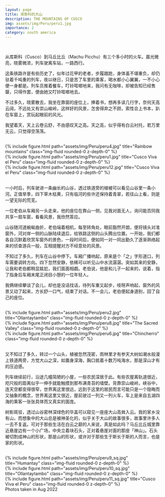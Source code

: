 ```yaml
---
layout: page
title: 库斯科的大山
description: THE MOUNTAINS OF CUSCO
img: assets/img/Peru/peru1.jpg
importance: 2
category: south america
---
```


<br/>

从库斯科（Cusco）到马丘比丘（Machu Picchu）有三个多小时的火车。晨光微亮，晓雾微浓，列车驶离车站，一路西行。

这条铁路许是有些历史了，似年过花甲的老者，步履踉跄，身体虽不堪重负，却仍驮着千吨重的列车，夜以继日，只是苦了车里的乘客，喝水都小心翼翼，一不小心便一身都是。列车员推着餐车，叮铃哐啷地来，我问有无咖啡，却被告知已经售罄，只得作罢，便由她又叮铃哐啷地去。

不过多久，晓雾散去，我坐在靠窗的座位上，捧着书，想再多读几行字，奈何天高云阔，不远处又有崇山峻岭，这样好的风景，怎舍得弃之不顾，索性合上书本，趴在车窗上，赏玩起眼前的风光。

我望着天，天上云卷云舒，不由感叹天之高。天之高，似乎得有白云衬托，若万里无云，只觉得空荡荡。

<br/>

<div class="row">
    <div class="col-sm mt-3 mt-md-0">
        {% include figure.html path="assets/img/Peru/peru4.jpg" title="Rainbow mountains" class="img-fluid rounded-0 z-depth-0" %}
    </div>
    <div class="col-sm mt-3 mt-md-0">
        {% include figure.html path="assets/img/Peru/peru1.jpg" title="Cusco Viva el Peru" class="img-fluid rounded-0 z-depth-0" %}
    </div>
    <div class="col-sm mt-3 mt-md-0">
        {% include figure.html path="assets/img/Peru/peru12.jpg" title="Cusco Viva el Peru" class="img-fluid rounded-0 z-depth-0" %}
    </div>
</div>

<br/>

一小时后，列车驶进一条幽长的山谷，透过铁道旁的植被可以看见山谷里一条小河。正值旱季，四下草木枯黄，只有临河的些许还保持着青翠，若往山上看，则是一望无际的荒芜。

一位老伯从车厢另一头走来，他的座位在靠山一侧，见我对面无人，询问能否同我共享一扇车窗，看看风景，我欣然答应。

山谷随河道蜿蜒曲折，老伯端着相机，每至转角处，眼前豁然开朗，便将镜头对准窗外，河对岸一侧的山脉陆续退后，给铁路这侧的山头腾出位置。一开始，我们都各自沉默着欣赏车窗外的景色，一段时间后，便如同一对一同出勤久了逐渐熟络起来的侦查游兵一般，互相提醒对方不经意处的风景。

不知过了多久，列车在山谷中停下。车厢广播响起，原来是个「之」字形道口，列车需要调转方向。四下忽然安静，依稀可以听见山中水流潺潺。突如其来的安静，让我和老伯都稍显尴尬，我们面面相觑。老伯说，他是和儿子一起来的，说着，指了指身后车厢末尾正闭目小憩的一位年轻人。

我俩继续攀谈了会儿，却也是没话找话，待列车重又起步，吱呀声响起，窗外的风景又动了起来，方长舒一口气，结束了对话。不一会儿，老伯便起身道别，回了自己的座位。

<br/>

<div class="row">
    <div class="col-sm mt-3 mt-md-0">
        {% include figure.html path="assets/img/Peru/peru2.jpg" title="Ollantaytambo" class="img-fluid rounded-0 z-depth-0" %}
    </div>
    <div class="col-sm mt-3 mt-md-0">
        {% include figure.html path="assets/img/Peru/peru8.jpg" title="The Sacred Valley" class="img-fluid rounded-0 z-depth-0" %}
    </div>
    <div class="col-sm mt-3 mt-md-0">
        {% include figure.html path="assets/img/Peru/peru6.jpg" title="Chincherro" class="img-fluid rounded-0 z-depth-0" %}
    </div>
</div>

<br/>

又不知过了多久，转过一个山头，植被忽然茂密，雨林里才有参天大树如潮水般漫上铁道两旁，方觉大山之深，如置身深海，胸口抵着十数万吨海水，那是深山才有的压迫感。

列车继续前行，沿途几幢简陋的小屋，一些农民深居于此。有些农屋离轨道很近，咫尺般的距离似乎一伸手就能触摸到那布满青苔的墙壁。背靠崇山峻岭，峡谷中，连天空都变得很窄，世界离这里很远，远到于这里的居民而言可能只是一个隐晦而又抽象的概念，世界离这里又很近，屋前驶过一列又一列火车，车上是来自五湖四海的乘客一张张具体而又真实的面庞。

树影斑驳，透过山谷密林深绿色的华盖可以窥见一座座大山高耸入云。我的家乡没有山，而想象中的大山总是被神圣化的，似乎关于大山的故事很多，故事里许多人一去不复返。可对于那些生活在白云之巅的人来说，真是如此吗？马丘比丘城里靠近悬崖边有一个小广场，中央立着块石头，正对着悬崖对面的那座「神山」。石头被切割成神山的形状，那是山的形状，或许对于那些生于斯长于斯的人而言，也是家的形状。

<br/>

<div class="row">
    <div class="col-sm mt-3 mt-md-0">
        {% include figure.html path="assets/img/Peru/peru9_sq.jpg" title="Humantay" class="img-fluid rounded-0 z-depth-0" %}
    </div>
    <div class="col-sm mt-3 mt-md-0">
        {% include figure.html path="assets/img/Peru/peru10_sq.jpg" title="Ollantaytambo" class="img-fluid rounded-0 z-depth-0" %}
    </div>
    <div class="col-sm mt-3 mt-md-0">
        {% include figure.html path="assets/img/Peru/peru11_sq.jpg" title="Cusco Viva el Peru" class="img-fluid rounded-0 z-depth-0" %}
    </div>
</div>

<div class="caption">
    Photos taken in Aug 2022
</div>

